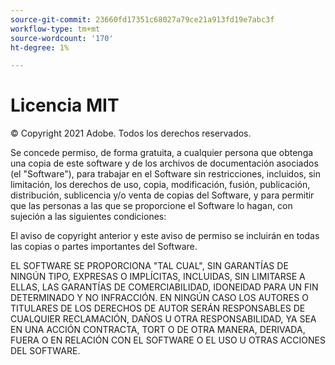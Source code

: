 ```yaml
---
source-git-commit: 23660fd17351c68027a79ce21a913fd19e7abc3f
workflow-type: tm+mt
source-wordcount: '170'
ht-degree: 1%

---
```

# Licencia MIT

© Copyright 2021 Adobe. Todos los derechos reservados.

Se concede permiso, de forma gratuita, a cualquier persona que obtenga una copia de este software y de los archivos de documentación asociados (el &quot;Software&quot;), para trabajar en el Software sin restricciones, incluidos, sin limitación, los derechos de uso, copia, modificación, fusión, publicación, distribución, sublicencia y/o venta de copias del Software, y para permitir que las personas a las que se proporcione el Software lo hagan, con sujeción a las siguientes condiciones:

El aviso de copyright anterior y este aviso de permiso se incluirán en todas las copias o partes importantes del Software.

EL SOFTWARE SE PROPORCIONA &quot;TAL CUAL&quot;, SIN GARANTÍAS DE NINGÚN TIPO, EXPRESAS O IMPLÍCITAS, INCLUIDAS, SIN LIMITARSE A ELLAS, LAS GARANTÍAS DE COMERCIABILIDAD, IDONEIDAD PARA UN FIN DETERMINADO Y NO INFRACCIÓN. EN NINGÚN CASO LOS AUTORES O TITULARES DE LOS DERECHOS DE AUTOR SERÁN RESPONSABLES DE CUALQUIER RECLAMACIÓN, DAÑOS U OTRA RESPONSABILIDAD, YA SEA EN UNA ACCIÓN CONTRACTA, TORT O DE OTRA MANERA, DERIVADA, FUERA O EN RELACIÓN CON EL SOFTWARE O EL USO U OTRAS ACCIONES DEL SOFTWARE.
